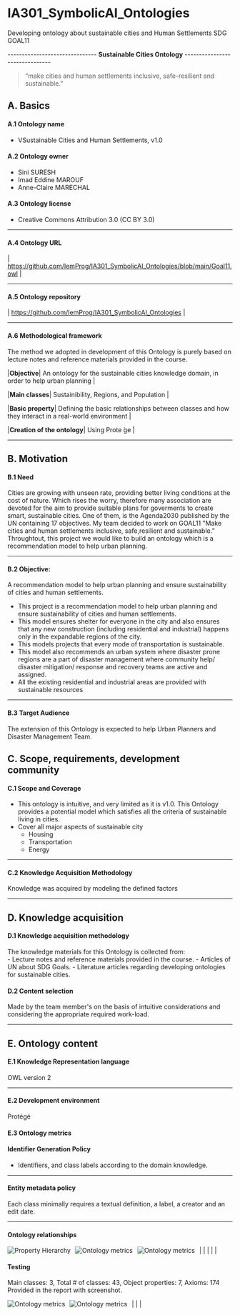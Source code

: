 # IA301_SymbolicAI_Ontologies

Developing ontology about sustainable cities and Human Settlements SDG GOAL11

------------------------------- **Sustainable Cities Ontology** -------------------------------
> “make  cities  and  human  settlements  inclusive,  safe-resilient  and  sustainable.” 


## A. Basics

#### A.1 Ontology name
- VSustainable Cities and Human Settlements, v1.0

#### A.2 Ontology owner
- Sini SURESH
- Imad Eddine MAROUF
- Anne-Claire MARECHAL

#### A.3 Ontology license
- Creative Commons Attribution 3.0 (CC BY 3.0) 
----

#### A.4 Ontology URL

| https://github.com/IemProg/IA301_SymbolicAI_Ontologies/blob/main/Goal11.owl |

----

#### A.5 Ontology repository

| https://github.com/IemProg/IA301_SymbolicAI_Ontologies |

----

#### A.6 Methodological framework

The method we adopted in development of this Ontology is purely based on lecture notes and reference materials provided in the course.

|**Objective**| An ontology for the sustainable cities knowledge domain, in order to help urban planning |

|**Main classes**| Sustainibility, Regions, and Population |

|**Basic property**| Defining the basic relationships between classes and how they interact in a real-world environment |

|**Creation of the ontology**| Using Prote ́ge ́|

----

##  B. Motivation

#### B.1 Need
Cities are growing with unseen rate, providing better living conditions at the cost of nature. Which rises the worry, therefore many association are devoted for the aim to provide suitable plans for goverments to create smart, sustainable cities. One of them, is the Agenda2030 published by the UN containing 17 objectives. My team decided to work on GOAL11 "Make  cities  and  human  settlements  inclusive,  safe,resilient  and  sustainable.” Throughtout, this project we would like to build an ontology which is a recommendation model to help urban planning.

----

#### B.2 Objective:  
 
A recommendation model to help urban planning and ensure sustainability of cities and human settlements.

- This project is a recommendation model to help urban planning and ensure sustainability of cities and human settlements.
- This model ensures shelter for everyone in the city and also ensures that any new construction (including residential and industrial) happens only in the expandable regions of the city.
- This models projects that every mode of transportation is sustainable. 
- This model also recommends an urban system where disaster prone regions are a part of disaster management where community help/ disaster mitigation/ response and recovery teams are active and assigned.
- All the existing residential and industrial areas are provided with sustainable resources

----

#### B.3 Target Audience

The extension of this Ontology is expected to help Urban Planners and Disaster Management Team.

## C. Scope, requirements, development community

#### C.1 Scope and Coverage

- This ontology is intuitive,  and very limited as it is v1.0. This Ontology provides a potential model which satisfies all the criteria of sustainable living in cities.
- Cover all major aspects of sustainable city
	- Housing
	- Transportation
	- Energy 
	
----

#### C.2 Knowledge Acquisition Methodology

Knowledge was acquired by modeling the defined factors 

----

## D. Knowledge acquisition

#### D.1 Knowledge acquisition methodology
The knowledge materials for this Ontology is collected from:  
     - Lecture notes and reference materials provided in the course. 
     - Articles of UN about SDG Goals.
     - Literature articles regarding developing ontologies for sustainable cities.
     
#### D.2 Content selection

Made by the team member's on the basis of intuitive considerations and considering the appropriate required work-load.

----

## E. Ontology content

#### E.1 Knowledge Representation language

 OWL version 2

----

#### E.2 Development environment

Protégé


#### E.3 Ontology metrics

#### Identifier Generation Policy

- Identifiers, and class labels according to the domain knowledge.

----

#### Entity metadata policy

Each class minimally requires a textual definition, a label, a creator and an edit date.

----

#### Ontology relationships

| <img src="imgs/Properties.JPG"       alt="Property Hierarchy"       style="float: left; margin-right: 10px;" />
| <img src="imgs/property1.JPG"       alt="Ontology metrics"       style="float: left; margin-right: 10px;" />|
| <img src="imgs/property2.JPG"       alt="Ontology metrics"       style="float: left; margin-right: 10px;" />|

#### Testing
Main classes: 3, Total # of classes: 43, Object properties: 7, Axioms: 174 Provided in the report with screenshot.

| <img src="imgs/metrics.JPG"       alt="Ontology metrics"       style="float: left; margin-right: 10px;" />| <img src="imgs/metrics2.JPG"       alt="Ontology metrics"       style="float: left; margin-right: 10px;" />|
